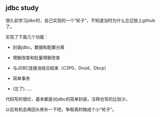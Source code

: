 ## jdbc study

很久前学习jdbc时，自己实现的一个“轮子”，不知道当时为什么忘记放上github了。

实现了下面几个功能：

- 封装jdbc，数据和配置分离

- 增删改查和批量增删改查

- 与JDBC连接池结合起来（C3P0、Druid、Dbcp）

- 简单事务

- (忘了)……

代码写的很烂，基本都是对jdbc的简单封装，注释也写的比较少。

以后有机会再回头修补一下吧，争取真的做成个小“轮子”。


